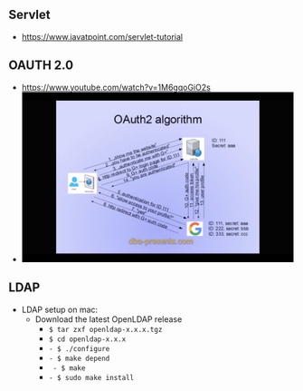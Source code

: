 ## Servlet
 - https://www.javatpoint.com/servlet-tutorial
 

## OAUTH 2.0
  - https://www.youtube.com/watch?v=1M6gqoGiO2s
  - <img src="https://github.com/eshita19/web/blob/master/oauth2.0.png"></img>

## LDAP
  - LDAP setup on mac: 
     - Download the latest OpenLDAP release
       - `$ tar zxf openldap-x.x.x.tgz`
       - `$ cd openldap-x.x.x`
       - `- $ ./configure`
       - `- $ make depend`
       - ` - $ make`
       - `- $ sudo make install`


